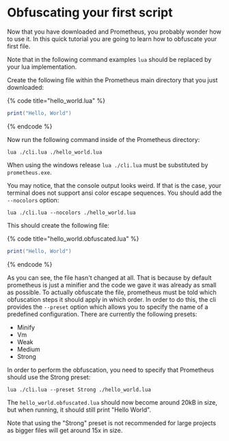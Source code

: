 # Obfuscating your first script

Now that you have downloaded and Prometheus, you probably wonder how to use it. In this quick tutorial you are going to learn how to obfuscate your first file.

Note that in the following command examples `lua` should be replaced by your lua implementation.

Create the following file within the Prometheus main directory that you just downloaded:

{% code title="hello_world.lua" %}
```lua
print("Hello, World")
```
{% endcode %}

Now run the following command inside of the Prometheus directory:

```batch
lua ./cli.lua ./hello_world.lua
```

When using the windows release `lua ./cli.lua` must be substituted by `prometheus.exe`.

You may notice, that the console output looks weird. If that is the case, your terminal does not support ansi color escape sequences. You should add the `--nocolors` option:

```batch
lua ./cli.lua --nocolors ./hello_world.lua
```

This should create the following file:

{% code title="hello_world.obfuscated.lua" %}
```lua
print("Hello, World")
```
{% endcode %}

As you can see, the file hasn't changed at all. That is because by default prometheus is just a minifier and the code we gave it was already as small as possible. To actually obfuscate the file, prometheus must be told which obfuscation steps it should apply in which order. In order to do this, the cli provides the `--preset` option which allows you to specify the name of a predefined configuration. There are currently the following presets:

* Minify
* Vm
* Weak
* Medium
* Strong

In order to perform the obfuscation, you need to specify that Prometheus should use the Strong preset:

```batch
lua ./cli.lua --preset Strong ./hello_world.lua
```

The `hello_world.obfuscated.lua` should now become around 20kB in size, but when running, it should still print "Hello World".

Note that using the "Strong" preset is not recommended for large projects as bigger files will get around 15x in size.
